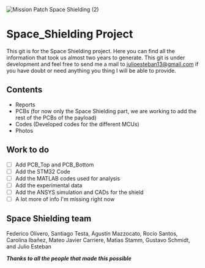 ![Mission Patch Space Shielding (2)](https://github.com/13Jull/Space_Shielding/assets/104043830/010d7edb-6c2e-48d3-8219-e948cea984a5)

# Space_Shielding Project
This git is for the Space Shielding project. Here you can find all the information that took us almost two years to generate. This git is under development and feel free to send me a mail to julioesteban13@gmail.com if you have doubt or need anything you thing I will be able to provide.

## Contents
  - Reports
  - PCBs (for now only the Space Shielding part, we are working to add the rest of the PCBs of the payload)
  - Codes (Developed codes for the different MCUs)
  - Photos

## Work to do
 - [ ] Add PCB_Top and PCB_Bottom 
 - [ ] Add the STM32 Code
 - [ ] Add the MATLAB codes used for analysis
 - [ ] Add the experimental data
 - [ ] Add the ANSYS simulation and CADs for the shield
 - [ ] A lot more of info I'm missing right now

## Space Shielding team
Federico Olivero, Santiago Testa, Agustín Mazzocato, Rocío Santos, Carolina Ibañez, Mateo Javier Carriere, Matias Stamm, Gustavo Schmidt, and Julio Esteban

**_Thanks to all the people that made this possible_**
